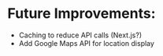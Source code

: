 # Future Improvements:
- Caching to reduce API calls (Next.js?)
- Add Google Maps API for location display

